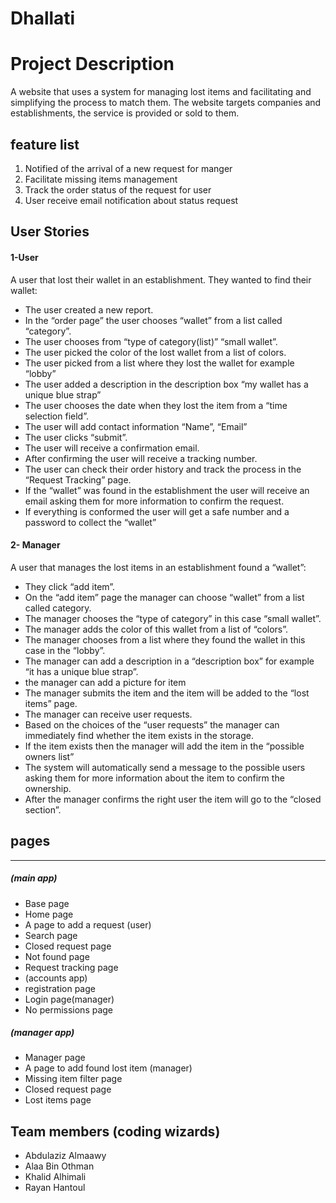 # Dhallati


# Project Description

A website that uses a system for managing lost items and facilitating and simplifying the process to match them. The website targets companies and establishments, the service is provided or sold to them.


## feature list
1. Notified of the arrival of a new request for manger
2. Facilitate missing items management
3. Track the order status of the request for user
4. User receive email notification about status request




## User Stories
#### 1-User
A user that lost their wallet in an establishment. They wanted to find their wallet:

- The user created a new report.
- In the “order page” the user chooses “wallet” from a list called “category”.
- The user chooses from “type of category(list)” “small wallet”.
- The user picked the color of the lost wallet from a list of colors.
- The user picked from a list where they lost the wallet for example “lobby”
- The user added a description in the description box “my wallet has a unique blue strap”
- The user chooses the date when they lost the item from a “time selection field”.
- The user will add contact information “Name”, “Email”
- The user clicks “submit”.
- The user will receive a confirmation email.
- After confirming the user will receive a tracking number.
- The user can check their order history and track the process in the “Request  Tracking” page.
- If the “wallet” was found in the establishment the user will receive an email asking them for more information to confirm the request.
- If everything is conformed the user will get a safe number and a password to collect the “wallet”

#### 2- Manager
A user that manages the lost items in an establishment  found a “wallet”:

- They click “add item”.
- On the “add item” page the manager can choose “wallet” from a list called category.
- The manager chooses the “type of category” in this case “small wallet”.
- The manager adds the color of this wallet from a list of “colors”.
- The manager chooses from a list where they found the wallet in this case in the “lobby”.
- The manager can add a description in a “description box” for example “it has a unique blue strap”.
- the manager can add a picture for item
- The manager submits the item and the item will be added to the “lost items” page.
- The manager can receive user requests.
- Based on the choices of the “user requests” the manager can immediately find whether the item exists in the storage. 
- If the item exists then the manager will add the item in the “possible owners list”
- The system will automatically send a message to the possible users asking them for more information about the item to confirm the ownership.
- After the manager confirms the right user the item will go to the “closed section”.



## pages
_________________________________________________________________________
#####  (main app)
- Base page
- Home page
- A page to add a request (user)
- Search page
- Closed request page
- Not found page 
- Request  tracking page
- (accounts app)
- registration page
- Login page(manager)
- No permissions page 
 ##### (manager app)
- Manager page
- A page to add found lost item (manager)
- Missing item filter page
- Closed request page
- Lost items page


## Team members (coding wizards)

- Abdulaziz  Almaawy
- Alaa Bin Othman
- Khalid Alhimali
- Rayan Hantoul

